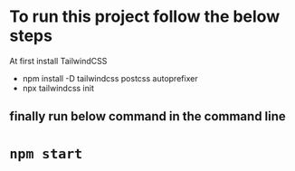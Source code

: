 # To run this project follow the below steps
At first install TailwindCSS
- npm install -D tailwindcss postcss autoprefixer
- npx tailwindcss init

## finally run below command in the command line
# `npm start`
